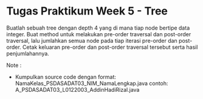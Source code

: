 # Tugas Praktikum Week 5 - Tree

Buatlah sebuah tree dengan depth 4 yang di mana tiap node bertipe data integer. Buat method untuk melakukan pre-order traversal dan post-order traversal, lalu jumlahkan semua node pada tiap iterasi pre-order dan post-order. Cetak keluaran pre-order dan post-order traversal tersebut serta hasil penjumlahannya.

Note :
- Kumpulkan source code dengan format:
    NamaKelas_PSDASADAT03_NIM_NamaLengkap.java
    contoh: A_PSDASADAT03_L0122003_AddinHadiRizal.java

